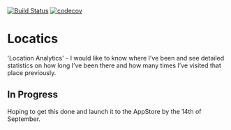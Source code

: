 [![Build Status](https://travis-ci.com/LukeSmith16/Locatics.svg?branch=master)](https://travis-ci.com/LukeSmith16/Locatics)
[![codecov](https://codecov.io/gh/LukeSmith16/Locatics/branch/onboarding-feature/graph/badge.svg)](https://codecov.io/gh/LukeSmith16/Locatics)

# Locatics
'Location Analytics' - I would like to know where I’ve been and see detailed statistics on how long I’ve been there and how many times I’ve visited that place previously. 

## In Progress
Hoping to get this done and launch it to the AppStore by the 14th of September.
